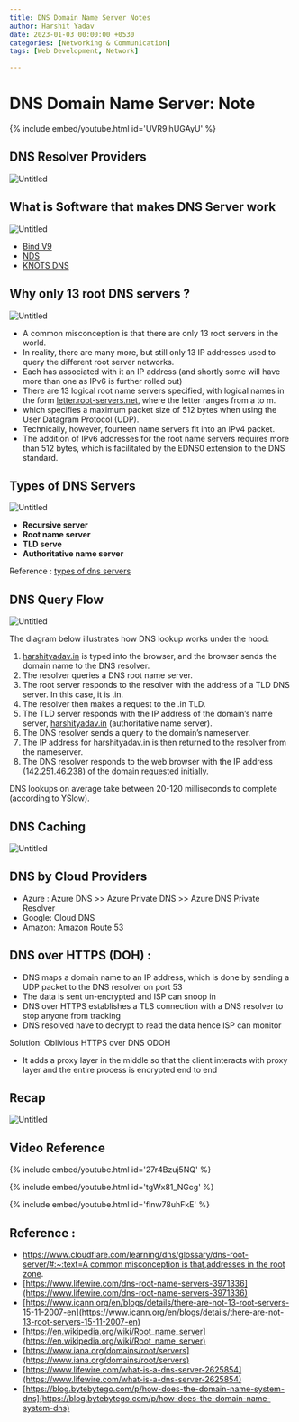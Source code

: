 ```yaml
---
title: DNS Domain Name Server Notes
author: Harshit Yadav
date: 2023-01-03 00:00:00 +0530
categories: [Networking & Communication]
tags: [Web Development, Network]

---
```


# DNS Domain Name Server: Note

{% include embed/youtube.html id='UVR9lhUGAyU' %}

## DNS Resolver Providers

![Untitled](https://raw.githubusercontent.com/harshityadav95/staticfiles/main/DNS%20Domain%20Name%20Server%20Note/Untitled%201.png)

## What is Software that makes DNS Server work

![Untitled](https://raw.githubusercontent.com/harshityadav95/staticfiles/main/DNS%20Domain%20Name%20Server%20Note/Untitled%202.png)

- [Bind V9](https://www.isc.org/bind/)
- [NDS](https://www.nlnetlabs.nl/projects/nsd/about/)
- [KNOTS DNS](https://www.knot-dns.cz/)

## Why only 13 root DNS servers ?

![Untitled](https://raw.githubusercontent.com/harshityadav95/staticfiles/main/DNS%20Domain%20Name%20Server%20Note/Untitled%203.png)

- A common misconception is that there are only 13 root servers in the world.
- In reality, there are many more, but still only 13 IP addresses used to query the different root server networks.
- Each has associated with it an IP address (and shortly some will have more than one as IPv6 is further rolled out)
- There are 13 logical root name servers specified, with logical names in the form [letter.root-servers.net](http://letter.root-servers.net/), where the letter ranges from a to m.
- which specifies a maximum packet size of 512 bytes when using the User Datagram Protocol (UDP).
- Technically, however, fourteen name servers fit into an IPv4 packet.
- The addition of IPv6 addresses for the root name servers requires more than 512 bytes, which is facilitated by the EDNS0 extension to the DNS standard.

## Types of DNS Servers

![Untitled](https://raw.githubusercontent.com/harshityadav95/staticfiles/main/DNS%20Domain%20Name%20Server%20Note/Untitled%204.png)

- **Recursive server**
- **Root name server**
- **TLD serve**
- **Authoritative name server**

Reference : [types of dns servers](https://www.notion.so/The-Benefits-of-the-3-Tier-Architecture-e-g-REST-API-8bc6a4efdbd44c6e89b3dccde1c49157)

## DNS Query Flow

![Untitled](https://raw.githubusercontent.com/harshityadav95/staticfiles/main/DNS%20Domain%20Name%20Server%20Note/Untitled%205.png)

The diagram below illustrates how DNS lookup works under the hood:

1. [harshityadav.in](http://harshityadav.in/) is typed into the browser, and the browser sends the domain name to the DNS resolver.
2. The resolver queries a DNS root name server.
3. The root server responds to the resolver with the address of a TLD DNS server. In this case, it is .in.
4. The resolver then makes a request to the .in TLD.
5. The TLD server responds with the IP address of the domain’s name server, [harshityadav.in](http://harshityadav.in/) (authoritative name server).
6. The DNS resolver sends a query to the domain’s nameserver.
7. The IP address for harshityadav.in is then returned to the resolver from the nameserver.
8. The DNS resolver responds to the web browser with the IP address (142.251.46.238) of the domain requested initially.

DNS lookups on average take between 20-120 milliseconds to complete (according to YSlow).

## DNS Caching

![Untitled](https://raw.githubusercontent.com/harshityadav95/staticfiles/main/DNS%20Domain%20Name%20Server%20Note/Untitled%206.png)

## DNS by Cloud Providers

- Azure : Azure DNS >> Azure Private DNS >> Azure DNS Private Resolver
- Google: Cloud DNS
- Amazon:  Amazon Route 53

## DNS over HTTPS (DOH) :

- DNS maps a domain name to an IP address, which is done by sending a UDP packet to the DNS resolver on port 53
- The data is sent un-encrypted and ISP can snoop in
- DNS over HTTPS establishes a TLS connection with a DNS resolver to stop anyone from tracking
- DNS resolved have to decrypt to read the data hence ISP can monitor

Solution: Oblivious HTTPS over DNS  ODOH

- It adds a proxy layer in the middle so that the client interacts with proxy layer and the entire process is encrypted end to end

## Recap 

![Untitled](https://raw.githubusercontent.com/harshityadav95/staticfiles/main/DNS%20Domain%20Name%20Server%20Note/Untitled.png)

## Video Reference

{% include embed/youtube.html id='27r4Bzuj5NQ' %}

{% include embed/youtube.html id='tgWx81_NGcg' %}

{% include embed/youtube.html id='flnw78uhFkE' %}


## Reference :

- [https://www.cloudflare.com/learning/dns/glossary/dns-root-server/#:~:text=A common misconception is that,addresses in the root zone](https://www.cloudflare.com/learning/dns/glossary/dns-root-server/#:~:text=A%20common%20misconception%20is%20that,addresses%20in%20the%20root%20zone).
- [https://www.lifewire.com/dns-root-name-servers-3971336](https://www.lifewire.com/dns-root-name-servers-3971336)
- [https://www.icann.org/en/blogs/details/there-are-not-13-root-servers-15-11-2007-en](https://www.icann.org/en/blogs/details/there-are-not-13-root-servers-15-11-2007-en)
- [https://en.wikipedia.org/wiki/Root_name_server](https://en.wikipedia.org/wiki/Root_name_server)
- [https://www.iana.org/domains/root/servers](https://www.iana.org/domains/root/servers)
- [https://www.lifewire.com/what-is-a-dns-server-2625854](https://www.lifewire.com/what-is-a-dns-server-2625854)
- [https://blog.bytebytego.com/p/how-does-the-domain-name-system-dns](https://blog.bytebytego.com/p/how-does-the-domain-name-system-dns)
